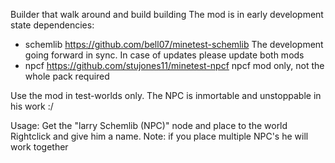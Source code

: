 Builder that walk around and build building
The mod is in early development state
dependencies: 
  - schemlib https://github.com/bell07/minetest-schemlib
    The development going forward in sync. In case of updates please update both mods
  - npcf https://github.com/stujones11/minetest-npcf
    npcf mod only, not the whole pack required

Use the mod in test-worlds only. The NPC is inmortable and unstoppable in his work :/

Usage:
Get the "larry Schemlib (NPC)" node and place to the world
Rightclick and give him a name.
Note: if you place multiple NPC's he will work together
